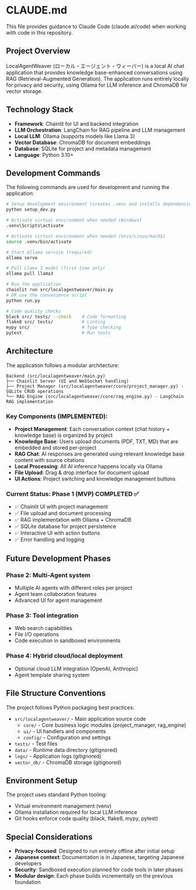 # CLAUDE.md

This file provides guidance to Claude Code (claude.ai/code) when working with code in this repository.

## Project Overview

LocalAgentWeaver (ローカル・エージェント・ウィーバー) is a local AI chat application that provides knowledge base-enhanced conversations using RAG (Retrieval-Augmented Generation). The application runs entirely locally for privacy and security, using Ollama for LLM inference and ChromaDB for vector storage.

## Technology Stack

- **Framework**: Chainlit for UI and backend integration
- **LLM Orchestration**: LangChain for RAG pipeline and LLM management
- **Local LLM**: Ollama (supports models like Llama 3)
- **Vector Database**: ChromaDB for document embeddings
- **Database**: SQLite for project and metadata management
- **Language**: Python 3.10+

## Development Commands

The following commands are used for development and running the application:

```bash
# Setup development environment (creates .venv and installs dependencies automatically)
python setup_dev.py

# Activate virtual environment when needed (Windows)
.venv\Scripts\activate

# Activate virtual environment when needed (Unix/Linux/macOS)
source .venv/bin/activate

# Start Ollama service (required)
ollama serve

# Pull Llama 3 model (first time only)
ollama pull llama3

# Run the application
chainlit run src/localagentweaver/main.py
# OR use the convenience script
python run.py

# Code quality checks
black src/ tests/ --check    # Code formatting
flake8 src/ tests/           # Linting  
mypy src/                    # Type checking
pytest                       # Run tests
```

## Architecture

The application follows a modular architecture:

```
Backend (src/localagentweaver/main.py)
├── Chainlit Server (UI and WebSocket handling)
├── Project Manager (src/localagentweaver/core/project_manager.py) - SQLite CRUD operations
└── RAG Engine (src/localagentweaver/core/rag_engine.py) - LangChain RAG implementation
```

### Key Components (IMPLEMENTED):
- **Project Management**: Each conversation context (chat history + knowledge base) is organized by project
- **Knowledge Base**: Users upload documents (PDF, TXT, MD) that are embedded and stored per-project
- **RAG Chat**: AI responses are generated using relevant knowledge base content with source citations
- **Local Processing**: All AI inference happens locally via Ollama
- **File Upload**: Drag & drop interface for document upload
- **UI Actions**: Project switching and knowledge management buttons

### Current Status: Phase 1 (MVP) COMPLETED ✅
- ✅ Chainlit UI with project management
- ✅ File upload and document processing
- ✅ RAG implementation with Ollama + ChromaDB
- ✅ SQLite database for project persistence
- ✅ Interactive UI with action buttons
- ✅ Error handling and logging

## Future Development Phases

### Phase 2: Multi-Agent system
- Multiple AI agents with different roles per project
- Agent team collaboration features
- Advanced UI for agent management

### Phase 3: Tool integration
- Web search capabilities
- File I/O operations
- Code execution in sandboxed environments

### Phase 4: Hybrid cloud/local deployment
- Optional cloud LLM integration (OpenAI, Anthropic)
- Agent template sharing system

## File Structure Conventions

The project follows Python packaging best practices:
- `src/localagentweaver/` - Main application source code
  - `core/` - Core business logic modules (project_manager, rag_engine)
  - `ui/` - UI handlers and components
  - `config/` - Configuration and settings
- `tests/` - Test files
- `data/` - Runtime data directory (gitignored)
- `logs/` - Application logs (gitignored)
- `vector_db/` - ChromaDB storage (gitignored)

## Environment Setup

The project uses standard Python tooling:
- Virtual environment management (venv)
- Ollama installation required for local LLM inference
- Git hooks enforce code quality (black, flake8, mypy, pytest)

## Special Considerations

- **Privacy-focused**: Designed to run entirely offline after initial setup
- **Japanese context**: Documentation is in Japanese, targeting Japanese developers
- **Security**: Sandboxed execution planned for code tools in later phases
- **Modular design**: Each phase builds incrementally on the previous foundation